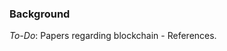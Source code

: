### Background

*To-Do*: Papers regarding blockchain - References.
<!--stackedit_data:
eyJoaXN0b3J5IjpbLTE0NzUxNzU5NzksMTAxODU3NDQyNywtND
Q4NDg4NDIwXX0=
-->